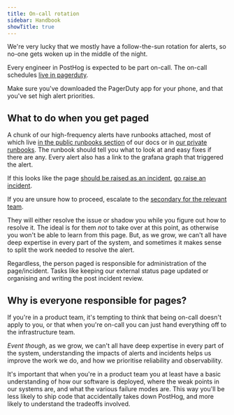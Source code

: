 ```yaml
---
title: On-call rotation
sidebar: Handbook
showTitle: true
---
```


We're very lucky that we mostly have a follow-the-sun rotation for alerts, so no-one gets woken up in the middle of the night.

Every engineer in PostHog is expected to be part on-call. The on-call schedules [live in pagerduty](https://posthog.pagerduty.com/schedules-new).

Make sure you've downloaded the PagerDuty app for your phone, and that you've set high alert priorities.

## What to do when you get paged

A chunk of our high-frequency alerts have runbooks attached, most of which live [in the public runbooks section](https://posthog.com/docs/runbook) of our docs or in [our private runbooks](http://go/runbooks). The runbook should tell you what to look at and easy fixes if there are any. Every alert also has a link to the grafana graph that triggered the alert.

If this looks like the page [should be raised as an incident](https://posthog.com/handbook/engineering/incidents#when-to-raise-an-incident), [go raise an incident](https://posthog.com/handbook/engineering/incidents).

If you are unsure how to proceed, escalate to the [secondary for the relevant team](https://posthog.com/handbook/engineering/support-hero#2-secondary-on-call).

They will either resolve the issue or shadow you while you figure out how to resolve it. The ideal is for them _not_ to take over at this point, as otherwise you won't be able to learn from this page. But, as we grow, we can't all have deep expertise in every part of the system, and sometimes it makes sense to split the work needed to resolve the alert.

Regardless, the person paged is responsible for administration of the page/incident. Tasks like keeping our external status page updated or organising and writing the post incident review.

## Why is everyone responsible for pages?

If you're in a product team, it's tempting to think that being on-call doesn't apply to you, or that when you're on-call you can just hand everything off to the infrastructure team.

*Event though*, as we grow, we can't all have deep expertise in every part of the system, understanding the impacts of alerts and incidents helps us improve the work we do, and how we prioritise reliability and observability.

It's important that when you're in a product team you at least have a basic understanding of how our software is deployed, where the weak points in our systems are, and what the various failure modes are. This way you'll be less likely to ship code that accidentally takes down PostHog, and more likely to understand the tradeoffs involved.
